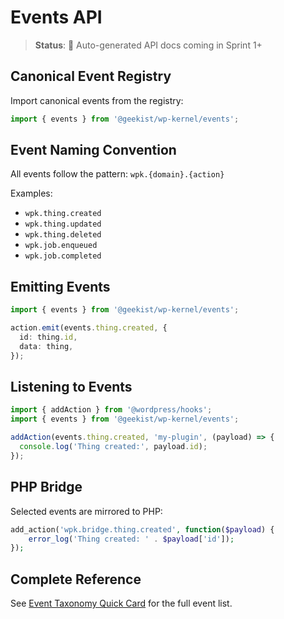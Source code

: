 # Events API

> **Status**: 🚧 Auto-generated API docs coming in Sprint 1+

## Canonical Event Registry

Import canonical events from the registry:

```typescript
import { events } from '@geekist/wp-kernel/events';
```

## Event Naming Convention

All events follow the pattern: `wpk.{domain}.{action}`

Examples:
- `wpk.thing.created`
- `wpk.thing.updated`
- `wpk.thing.deleted`
- `wpk.job.enqueued`
- `wpk.job.completed`

## Emitting Events

```typescript
import { events } from '@geekist/wp-kernel/events';

action.emit(events.thing.created, {
  id: thing.id,
  data: thing,
});
```

## Listening to Events

```typescript
import { addAction } from '@wordpress/hooks';
import { events } from '@geekist/wp-kernel/events';

addAction(events.thing.created, 'my-plugin', (payload) => {
  console.log('Thing created:', payload.id);
});
```

## PHP Bridge

Selected events are mirrored to PHP:

```php
add_action('wpk.bridge.thing.created', function($payload) {
    error_log('Thing created: ' . $payload['id']);
});
```

## Complete Reference

See [Event Taxonomy Quick Card](https://github.com/theGeekist/wp-kernel/blob/main/information/REFERENCE%20-%20Event%20Taxonomy%20Quick%20Card.md) for the full event list.
